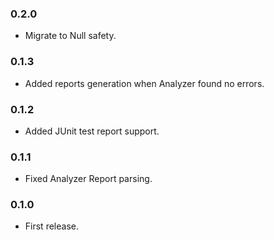 ### 0.2.0

- Migrate to Null safety.

### 0.1.3

- Added reports generation when Analyzer found no errors.

### 0.1.2

- Added JUnit test report support.

### 0.1.1

- Fixed Analyzer Report parsing.

### 0.1.0

- First release.

